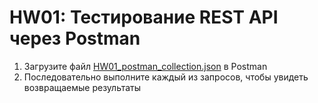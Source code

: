 # HW01: Тестирование REST API через Postman

1. Загрузите файл [HW01_postman_collection.json](src/test/postman/HW01_postman_collection.json) в Postman
2. Последовательно выполните каждый из запросов, чтобы увидеть возвращаемые результаты
